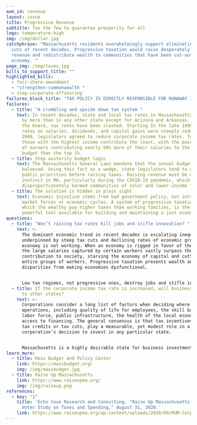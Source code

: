 ```yaml
---
aom_id: revenue
layout: issue
title: Progressive Revenue
subtitle: Tax the few to guarantee prosperity for all
logo: temperature-high
img: /img/dollar.jpg
catchphrase: "Massachusetts residents overwhelmingly support eliminating the tax
  cuts of recent decades. Progressive taxation would raise desperately needed
  revenue and redistribute wealth to communities that have been cut-out of the
  economy. "
page_img: /img/taxes.jpg
bills_to_support_title: ""
highlighted_bills:
  - fair-share-amendment
  - "strengthen-commonwealth "
  - stop-corporate-offshoring
failures_block_title: "TAX POLICY IS DIRECTLY RESPONSIBLE FOR RUNAWAY INEQUALITY  "
failures:
  - title: "A crumbling and upside down tax system "
    text: In recent decades, state and local tax rates in Massachusetts have fallen
      by more than in any other state except for Arizona and Arkansas. Across
      the board, tax rates have been slashed. Starting In the late 1990s, tax
      rates on salaries, dividends, and capital gains were steeply reduced. In
      2008, legislators agreed to reduce corporate income tax rates. Today,
      those with the highest income contribute the least, with the poorest 20%
      of earners contributing nearly 50% more of their salaries to the state
      budget than the top 1%.
  - title: Stop austerity budget logic
    text: The Massachusetts General Laws mandate that the annual budget must be
      balanced. Using this fact as a wedge, state legislators tend to underfund
      public priorities before raising taxes. Raising revenue must be our first
      instinct in MA, particularly during the COVID-19 pandemic, which has
      disproportionately harmed communities of color and lower-income families.
  - title: The solution is hidden in plain sight
    text: Economic injustice stems from bad government policy, not intractable
      market forces or economic cycles. A system of progressive taxation, in
      which the wealthy pay higher taxes than working families, is the most
      powerful tool available for building and maintaining a just economy.
questions:
  - title: "Won’t raising tax rates kill jobs and stifle innovation? "
    text: >-
      The dominant economic trend in recent decades is escalating inequality,
      underpinned by steep tax cuts and declining rates of economic growth. Our
      economy is not working. When an economy is rigged in favor of the wealthy,
      the large salaries captured by certain workers vastly surpass their
      contribution to society, starving the economy of capital and cutting-out
      entire groups of workers. Progressive taxation prevents wealth and income
      disparities from making economies dysfunctional.


      Low tax regimes, not progressive ones, destroy jobs and stifle innovation. The median family wealth of communities of color in the Greater Boston area is effectively $0. No person can claim self-determination, let alone afford to take risk, when fundamental resources are kept out of reach. Public investment in high-quality education, sustainable infrastructure, housing, and healthcare all require raising tax revenue and a system of progressive taxation is the most efficient and fair way to do so.
  - title: If the corporate income tax rate is increased, will businesses relocate
      to other states?
    text: >-
      Corporations consider a long list of factors when deciding where to locate
      operations, including quality of life for employees, the skill base of the
      labor force, public infrastructure, the health of the local economy, and
      access to financing. The general consensus is that tax incentives, whether
      tax credits or tax cuts, play a measurable, yet modest role in a
      corporation’s decision to invest in any particular state.


      Massachusetts is a highly desirable state for business investment as a result of public investment. According to the Best States for Business List published by Forbes Magazine, Massachusetts ranks 4th for quality of life and 5th for labor supply. Further, only eight states have a lower total effective business tax rate. We must not fall prey to misleading capital strikes by corporations when they threaten to undermine the public budget.
learn_more:
  - title: Mass Budget and Policy Center
    link: https://massbudget.org/
    img: /img/massbudget.jpg
  - title: Raise Up Massachusetts
    link: https://www.raiseupma.org/
    img: /img/raiseup.png
references:
  - key: "1"
    title: 'Echo Cove Research and Consulting, "Raise Up Massachusetts and MTA:
      Voter Study on Taxes and Spending," August 31, 2020.'
    link: https://www.raiseupma.org/wp-content/uploads/2020/09/RUM-Corporate-Tax-Poll.pdf
---
```

